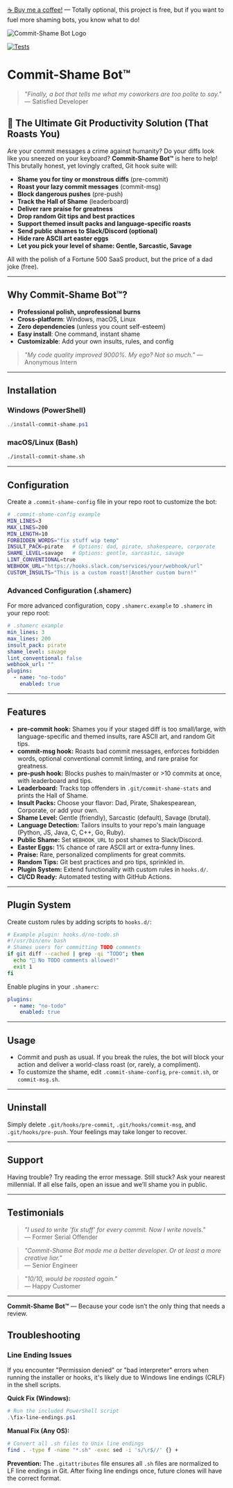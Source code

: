 [☕ Buy me a coffee!](https://buymeacoffee.com/jinparkmida) — Totally optional, this project is free, but if you want to fuel more shaming bots, you know what to do!

![Commit-Shame Bot Logo](logo.png)

[![Tests](https://github.com/yourusername/CommitShame/actions/workflows/test.yml/badge.svg)](https://github.com/yourusername/CommitShame/actions/workflows/test.yml)

# Commit-Shame Bot™️

> _"Finally, a bot that tells me what my coworkers are too polite to say."_
> — Satisfied Developer

## 🚀 The Ultimate Git Productivity Solution (That Roasts You)

Are your commit messages a crime against humanity? Do your diffs look like you sneezed on your keyboard? **Commit-Shame Bot™️** is here to help! This brutally honest, yet lovingly crafted, Git hook suite will:

- **Shame you for tiny or monstrous diffs** (pre-commit)
- **Roast your lazy commit messages** (commit-msg)
- **Block dangerous pushes** (pre-push)
- **Track the Hall of Shame** (leaderboard)
- **Deliver rare praise for greatness**
- **Drop random Git tips and best practices**
- **Support themed insult packs and language-specific roasts**
- **Send public shames to Slack/Discord (optional)**
- **Hide rare ASCII art easter eggs**
- **Let you pick your level of shame: Gentle, Sarcastic, Savage**

All with the polish of a Fortune 500 SaaS product, but the price of a dad joke (free).

---

## Why Commit-Shame Bot™️?
- **Professional polish, unprofessional burns**
- **Cross-platform**: Windows, macOS, Linux
- **Zero dependencies** (unless you count self-esteem)
- **Easy install**: One command, instant shame
- **Customizable**: Add your own insults, rules, and config

> _"My code quality improved 9000%. My ego? Not so much."_
> — Anonymous Intern

---

## Installation

### Windows (PowerShell)
```powershell
./install-commit-shame.ps1
```

### macOS/Linux (Bash)
```bash
./install-commit-shame.sh
```

---

## Configuration
Create a `.commit-shame-config` file in your repo root to customize the bot:

```bash
# .commit-shame-config example
MIN_LINES=3
MAX_LINES=200
MIN_LENGTH=10
FORBIDDEN_WORDS="fix stuff wip temp"
INSULT_PACK=pirate   # Options: dad, pirate, shakespeare, corporate
SHAME_LEVEL=savage   # Options: gentle, sarcastic, savage
LINT_CONVENTIONAL=true
WEBHOOK_URL="https://hooks.slack.com/services/your/webhook/url"
CUSTOM_INSULTS="This is a custom roast!|Another custom burn!"
```

### Advanced Configuration (.shamerc)
For more advanced configuration, copy `.shamerc.example` to `.shamerc` in your repo root:

```yaml
# .shamerc example
min_lines: 3
max_lines: 200
insult_pack: pirate
shame_level: savage
lint_conventional: false
webhook_url: ""
plugins:
  - name: "no-todo"
    enabled: true
```

---

## Features
- **pre-commit hook:** Shames you if your staged diff is too small/large, with language-specific and themed insults, rare ASCII art, and random Git tips.
- **commit-msg hook:** Roasts bad commit messages, enforces forbidden words, optional conventional commit linting, and rare praise for greatness.
- **pre-push hook:** Blocks pushes to main/master or >10 commits at once, with leaderboard and tips.
- **Leaderboard:** Tracks top offenders in `.git/commit-shame-stats` and prints the Hall of Shame.
- **Insult Packs:** Choose your flavor: Dad, Pirate, Shakespearean, Corporate, or add your own.
- **Shame Level:** Gentle (friendly), Sarcastic (default), Savage (brutal).
- **Language Detection:** Tailors insults to your repo's main language (Python, JS, Java, C, C++, Go, Ruby).
- **Public Shame:** Set `WEBHOOK_URL` to post shames to Slack/Discord.
- **Easter Eggs:** 1% chance of rare ASCII art or extra-funny lines.
- **Praise:** Rare, personalized compliments for great commits.
- **Random Tips:** Git best practices and pro tips, sprinkled in.
- **Plugin System:** Extend functionality with custom rules in `hooks.d/`.
- **CI/CD Ready:** Automated testing with GitHub Actions.

---

## Plugin System
Create custom rules by adding scripts to `hooks.d/`:

```bash
# Example plugin: hooks.d/no-todo.sh
#!/usr/bin/env bash
# Shames users for committing TODO comments
if git diff --cached | grep -qi "TODO"; then
  echo "🛑 No TODO comments allowed!"
  exit 1
fi
```

Enable plugins in your `.shamerc`:
```yaml
plugins:
  - name: "no-todo"
    enabled: true
```

---

## Usage
- Commit and push as usual. If you break the rules, the bot will block your action and deliver a world-class roast (or, rarely, a compliment).
- To customize the shame, edit `.commit-shame-config`, `pre-commit.sh`, or `commit-msg.sh`.

---

## Uninstall
Simply delete `.git/hooks/pre-commit`, `.git/hooks/commit-msg`, and `.git/hooks/pre-push`. Your feelings may take longer to recover.

---

## Support
Having trouble? Try reading the error message. Still stuck? Ask your nearest millennial. If all else fails, open an issue and we’ll shame you in public.

---

## Testimonials
> _"I used to write 'fix stuff' for every commit. Now I write novels."_  
> — Former Serial Offender

> _"Commit-Shame Bot made me a better developer. Or at least a more creative liar."_  
> — Senior Engineer

> _"10/10, would be roasted again."_  
> — Happy Customer

---

**Commit-Shame Bot™️** — Because your code isn’t the only thing that needs a review. 

## Troubleshooting

### Line Ending Issues

If you encounter "Permission denied" or "bad interpreter" errors when running the installer or hooks, it's likely due to Windows line endings (CRLF) in the shell scripts.

**Quick Fix (Windows):**
```powershell
# Run the included PowerShell script
.\fix-line-endings.ps1
```

**Manual Fix (Any OS):**
```bash
# Convert all .sh files to Unix line endings
find . -type f -name "*.sh" -exec sed -i 's/\r$//' {} +
```

**Prevention:**
The `.gitattributes` file ensures all `.sh` files are normalized to LF line endings in Git. After fixing line endings once, future clones will have the correct format. 
